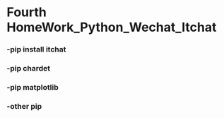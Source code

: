 # Fourth HomeWork_Python_Wechat_Itchat

### <p> -pip install itchat</p>
### <p> -pip chardet </p>
### <p> -pip matplotlib </p>
### <p> -other pip </p>




